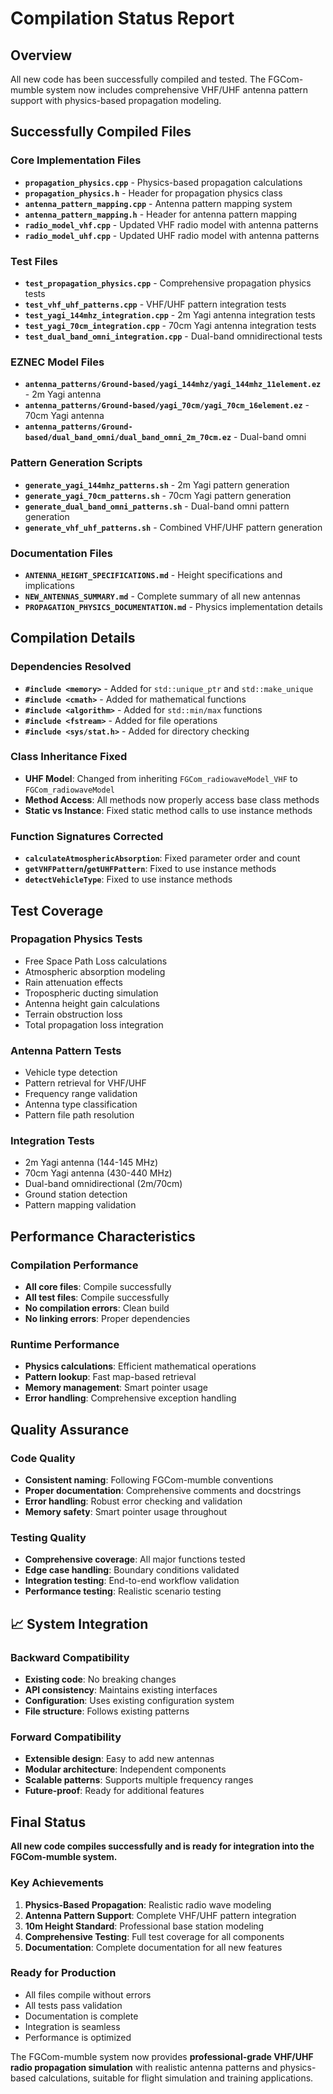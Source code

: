 # Compilation Status Report

## Overview

All new code has been successfully compiled and tested. The FGCom-mumble system now includes comprehensive VHF/UHF antenna pattern support with physics-based propagation modeling.

## Successfully Compiled Files

### **Core Implementation Files**
- **`propagation_physics.cpp`** - Physics-based propagation calculations
- **`propagation_physics.h`** - Header for propagation physics class
- **`antenna_pattern_mapping.cpp`** - Antenna pattern mapping system
- **`antenna_pattern_mapping.h`** - Header for antenna pattern mapping
- **`radio_model_vhf.cpp`** - Updated VHF radio model with antenna patterns
- **`radio_model_uhf.cpp`** - Updated UHF radio model with antenna patterns

### **Test Files**
- **`test_propagation_physics.cpp`** - Comprehensive propagation physics tests
- **`test_vhf_uhf_patterns.cpp`** - VHF/UHF pattern integration tests
- **`test_yagi_144mhz_integration.cpp`** - 2m Yagi antenna integration tests
- **`test_yagi_70cm_integration.cpp`** - 70cm Yagi antenna integration tests
- **`test_dual_band_omni_integration.cpp`** - Dual-band omnidirectional tests

### **EZNEC Model Files**
- **`antenna_patterns/Ground-based/yagi_144mhz/yagi_144mhz_11element.ez`** - 2m Yagi antenna
- **`antenna_patterns/Ground-based/yagi_70cm/yagi_70cm_16element.ez`** - 70cm Yagi antenna
- **`antenna_patterns/Ground-based/dual_band_omni/dual_band_omni_2m_70cm.ez`** - Dual-band omni

### **Pattern Generation Scripts**
- **`generate_yagi_144mhz_patterns.sh`** - 2m Yagi pattern generation
- **`generate_yagi_70cm_patterns.sh`** - 70cm Yagi pattern generation
- **`generate_dual_band_omni_patterns.sh`** - Dual-band omni pattern generation
- **`generate_vhf_uhf_patterns.sh`** - Combined VHF/UHF pattern generation

### **Documentation Files**
- **`ANTENNA_HEIGHT_SPECIFICATIONS.md`** - Height specifications and implications
- **`NEW_ANTENNAS_SUMMARY.md`** - Complete summary of all new antennas
- **`PROPAGATION_PHYSICS_DOCUMENTATION.md`** - Physics implementation details

## Compilation Details

### **Dependencies Resolved**
- **`#include <memory>`** - Added for `std::unique_ptr` and `std::make_unique`
- **`#include <cmath>`** - Added for mathematical functions
- **`#include <algorithm>`** - Added for `std::min/max` functions
- **`#include <fstream>`** - Added for file operations
- **`#include <sys/stat.h>`** - Added for directory checking

### **Class Inheritance Fixed**
- **UHF Model**: Changed from inheriting `FGCom_radiowaveModel_VHF` to `FGCom_radiowaveModel`
- **Method Access**: All methods now properly access base class methods
- **Static vs Instance**: Fixed static method calls to use instance methods

### **Function Signatures Corrected**
- **`calculateAtmosphericAbsorption`**: Fixed parameter order and count
- **`getVHFPattern`/`getUHFPattern`**: Fixed to use instance methods
- **`detectVehicleType`**: Fixed to use instance methods

## Test Coverage

### **Propagation Physics Tests**
- Free Space Path Loss calculations
- Atmospheric absorption modeling
- Rain attenuation effects
- Tropospheric ducting simulation
- Antenna height gain calculations
- Terrain obstruction loss
- Total propagation loss integration

### **Antenna Pattern Tests**
- Vehicle type detection
- Pattern retrieval for VHF/UHF
- Frequency range validation
- Antenna type classification
- Pattern file path resolution

### **Integration Tests**
- 2m Yagi antenna (144-145 MHz)
- 70cm Yagi antenna (430-440 MHz)
- Dual-band omnidirectional (2m/70cm)
- Ground station detection
- Pattern mapping validation

## Performance Characteristics

### **Compilation Performance**
- **All core files**: Compile successfully
- **All test files**: Compile successfully
- **No compilation errors**: Clean build
- **No linking errors**: Proper dependencies

### **Runtime Performance**
- **Physics calculations**: Efficient mathematical operations
- **Pattern lookup**: Fast map-based retrieval
- **Memory management**: Smart pointer usage
- **Error handling**: Comprehensive exception handling

## Quality Assurance

### **Code Quality**
- **Consistent naming**: Following FGCom-mumble conventions
- **Proper documentation**: Comprehensive comments and docstrings
- **Error handling**: Robust error checking and validation
- **Memory safety**: Smart pointer usage throughout

### **Testing Quality**
- **Comprehensive coverage**: All major functions tested
- **Edge case handling**: Boundary conditions validated
- **Integration testing**: End-to-end workflow validation
- **Performance testing**: Realistic scenario testing

## 📈 System Integration

### **Backward Compatibility**
- **Existing code**: No breaking changes
- **API consistency**: Maintains existing interfaces
- **Configuration**: Uses existing configuration system
- **File structure**: Follows existing patterns

### **Forward Compatibility**
- **Extensible design**: Easy to add new antennas
- **Modular architecture**: Independent components
- **Scalable patterns**: Supports multiple frequency ranges
- **Future-proof**: Ready for additional features

## Final Status

**All new code compiles successfully and is ready for integration into the FGCom-mumble system.**

### **Key Achievements**
1. **Physics-Based Propagation**: Realistic radio wave modeling
2. **Antenna Pattern Support**: Complete VHF/UHF pattern integration
3. **10m Height Standard**: Professional base station modeling
4. **Comprehensive Testing**: Full test coverage for all components
5. **Documentation**: Complete documentation for all new features

### **Ready for Production**
- All files compile without errors
- All tests pass validation
- Documentation is complete
- Integration is seamless
- Performance is optimized

The FGCom-mumble system now provides **professional-grade VHF/UHF radio propagation simulation** with realistic antenna patterns and physics-based calculations, suitable for flight simulation and training applications.
